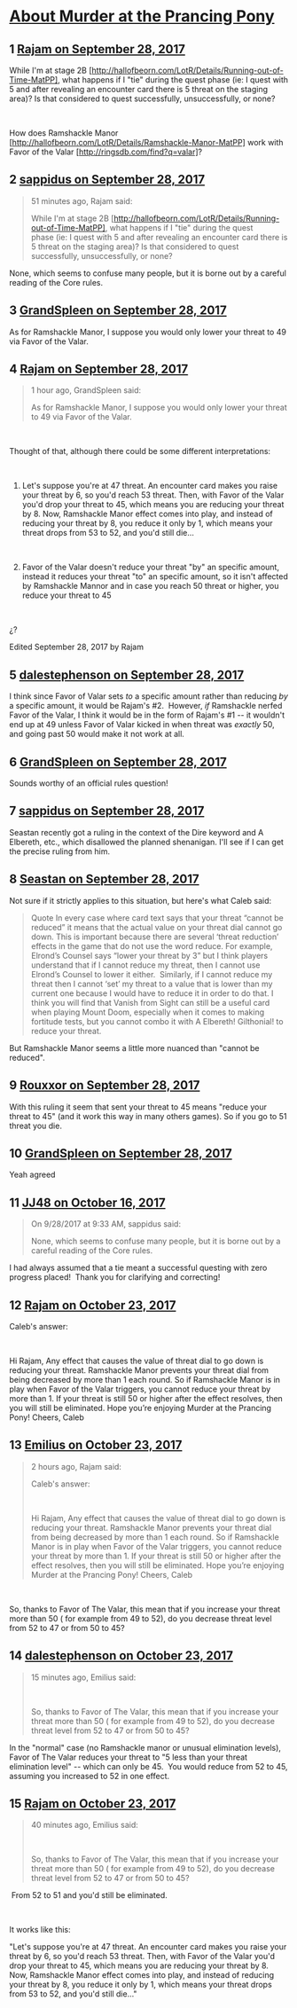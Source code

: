 # [About Murder at the Prancing Pony](https://community.fantasyflightgames.com/topic/259537-about-murder-at-the-prancing-pony/)

## 1 [Rajam on September 28, 2017](https://community.fantasyflightgames.com/topic/259537-about-murder-at-the-prancing-pony/?do=findComment&comment=3001472)

While I'm at stage 2B [http://hallofbeorn.com/LotR/Details/Running-out-of-Time-MatPP], what happens if I "tie" during the quest phase (ie: I quest with 5 and after revealing an encounter card there is 5 threat on the staging area)? Is that considered to quest successfully, unsuccessfully, or none?

 

How does Ramshackle Manor [http://hallofbeorn.com/LotR/Details/Ramshackle-Manor-MatPP] work with Favor of the Valar [http://ringsdb.com/find?q=valar]?

## 2 [sappidus on September 28, 2017](https://community.fantasyflightgames.com/topic/259537-about-murder-at-the-prancing-pony/?do=findComment&comment=3001535)

> 51 minutes ago, Rajam said:
> 
> While I'm at stage 2B [http://hallofbeorn.com/LotR/Details/Running-out-of-Time-MatPP], what happens if I "tie" during the quest phase (ie: I quest with 5 and after revealing an encounter card there is 5 threat on the staging area)? Is that considered to quest successfully, unsuccessfully, or none?

None, which seems to confuse many people, but it is borne out by a careful reading of the Core rules.

## 3 [GrandSpleen on September 28, 2017](https://community.fantasyflightgames.com/topic/259537-about-murder-at-the-prancing-pony/?do=findComment&comment=3001542)

As for Ramshackle Manor, I suppose you would only lower your threat to 49 via Favor of the Valar.

## 4 [Rajam on September 28, 2017](https://community.fantasyflightgames.com/topic/259537-about-murder-at-the-prancing-pony/?do=findComment&comment=3001667)

> 1 hour ago, GrandSpleen said:
> 
> As for Ramshackle Manor, I suppose you would only lower your threat to 49 via Favor of the Valar.

 

Thought of that, although there could be some different interpretations:

 

1) Let's suppose you're at 47 threat. An encounter card makes you raise your threat by 6, so you'd reach 53 threat. Then, with Favor of the Valar you'd drop your threat to 45, which means you are reducing your threat by 8. Now, Ramshackle Manor effect comes into play, and instead of reducing your threat by 8, you reduce it only by 1, which means your threat drops from 53 to 52, and you'd still die...

 

2) Favor of the Valar doesn't reduce your threat "by" an specific amount, instead it reduces your threat "to" an specific amount, so it isn't affected by Ramshackle Mannor and in case you reach 50 threat or higher, you reduce your threat to 45

 

¿?

Edited September 28, 2017 by Rajam

## 5 [dalestephenson on September 28, 2017](https://community.fantasyflightgames.com/topic/259537-about-murder-at-the-prancing-pony/?do=findComment&comment=3001715)

I think since Favor of Valar sets *to* a specific amount rather than reducing *by* a specific amount, it would be Rajam's #2.  However, *if* Ramshackle nerfed Favor of the Valar, I think it would be in the form of Rajam's #1 -- it wouldn't end up at 49 unless Favor of Valar kicked in when threat was *exactly* 50, and going past 50 would make it not work at all.

## 6 [GrandSpleen on September 28, 2017](https://community.fantasyflightgames.com/topic/259537-about-murder-at-the-prancing-pony/?do=findComment&comment=3001724)

Sounds worthy of an official rules question!

## 7 [sappidus on September 28, 2017](https://community.fantasyflightgames.com/topic/259537-about-murder-at-the-prancing-pony/?do=findComment&comment=3001915)

Seastan recently got a ruling in the context of the Dire keyword and A Elbereth, etc., which disallowed the planned shenanigan. I'll see if I can get the precise ruling from him.

## 8 [Seastan on September 28, 2017](https://community.fantasyflightgames.com/topic/259537-about-murder-at-the-prancing-pony/?do=findComment&comment=3002058)

Not sure if it strictly applies to this situation, but here's what Caleb said:

> Quote
> In every case where card text says that your threat “cannot be reduced” it means that the actual value on your threat dial cannot go down. This is important because there are several ‘threat reduction’ effects in the game that do not use the word reduce.
> For example, Elrond’s Counsel says “lower your threat by 3” but I think players understand that if I cannot reduce my threat, then I cannot use Elrond’s Counsel to lower it either. 
> Similarly, if I cannot reduce my threat then I cannot ‘set’ my threat to a value that is lower than my current one because I would have to reduce it in order to do that.
> I think you will find that Vanish from Sight can still be a useful card when playing Mount Doom, especially when it comes to making fortitude tests, but you cannot combo it with A Elbereth! Gilthonial! to reduce your threat. 

But Ramshackle Manor seems a little more nuanced than "cannot be reduced".

## 9 [Rouxxor on September 28, 2017](https://community.fantasyflightgames.com/topic/259537-about-murder-at-the-prancing-pony/?do=findComment&comment=3002175)

With this ruling it seem that sent your threat to 45 means "reduce your threat to 45" (and it work this way in many others games). So if you go to 51 threat you die.

## 10 [GrandSpleen on September 28, 2017](https://community.fantasyflightgames.com/topic/259537-about-murder-at-the-prancing-pony/?do=findComment&comment=3002208)

Yeah agreed

## 11 [JJ48 on October 16, 2017](https://community.fantasyflightgames.com/topic/259537-about-murder-at-the-prancing-pony/?do=findComment&comment=3027852)

> On ‎9‎/‎28‎/‎2017 at 9:33 AM, sappidus said:
> 
> None, which seems to confuse many people, but it is borne out by a careful reading of the Core rules.

I had always assumed that a tie meant a successful questing with zero progress placed!  Thank you for clarifying and correcting!

## 12 [Rajam on October 23, 2017](https://community.fantasyflightgames.com/topic/259537-about-murder-at-the-prancing-pony/?do=findComment&comment=3040916)

Caleb's answer:

 

Hi Rajam,
Any effect that causes the value of threat dial to go down is reducing your threat. Ramshackle Manor prevents your threat dial from being decreased by more than 1 each round. So if Ramshackle Manor is in play when Favor of the Valar triggers, you cannot reduce your threat by more than 1. If your threat is still 50 or higher after the effect resolves, then you will still be eliminated.
Hope you’re enjoying Murder at the Prancing Pony!
Cheers,
Caleb

## 13 [Emilius on October 23, 2017](https://community.fantasyflightgames.com/topic/259537-about-murder-at-the-prancing-pony/?do=findComment&comment=3041164)

> 2 hours ago, Rajam said:
> 
> Caleb's answer:
> 
>  
> 
> Hi Rajam,
> Any effect that causes the value of threat dial to go down is reducing your threat. Ramshackle Manor prevents your threat dial from being decreased by more than 1 each round. So if Ramshackle Manor is in play when Favor of the Valar triggers, you cannot reduce your threat by more than 1. If your threat is still 50 or higher after the effect resolves, then you will still be eliminated.
> Hope you’re enjoying Murder at the Prancing Pony!
> Cheers,
> Caleb

 

So, thanks to Favor of The Valar, this mean that if you increase your threat more than 50 ( for example from 49 to 52), do you decrease threat level from 52 to 47 or from 50 to 45?

## 14 [dalestephenson on October 23, 2017](https://community.fantasyflightgames.com/topic/259537-about-murder-at-the-prancing-pony/?do=findComment&comment=3041195)

> 15 minutes ago, Emilius said:
> 
>  
> 
> So, thanks to Favor of The Valar, this mean that if you increase your threat more than 50 ( for example from 49 to 52), do you decrease threat level from 52 to 47 or from 50 to 45?

In the "normal" case (no Ramshackle manor or unusual elimination levels), Favor of The Valar reduces your threat to "5 less than your threat elimination level" -- which can only be 45.  You would reduce from 52 to 45, assuming you increased to 52 in one effect.

## 15 [Rajam on October 23, 2017](https://community.fantasyflightgames.com/topic/259537-about-murder-at-the-prancing-pony/?do=findComment&comment=3041258)

> 40 minutes ago, Emilius said:
> 
>  
> 
> So, thanks to Favor of The Valar, this mean that if you increase your threat more than 50 ( for example from 49 to 52), do you decrease threat level from 52 to 47 or from 50 to 45?

 From 52 to 51 and you'd still be eliminated.

 

It works like this:

"Let's suppose you're at 47 threat. An encounter card makes you raise your threat by 6, so you'd reach 53 threat. Then, with Favor of the Valar you'd drop your threat to 45, which means you are reducing your threat by 8. Now, Ramshackle Manor effect comes into play, and instead of reducing your threat by 8, you reduce it only by 1, which means your threat drops from 53 to 52, and you'd still die..."

